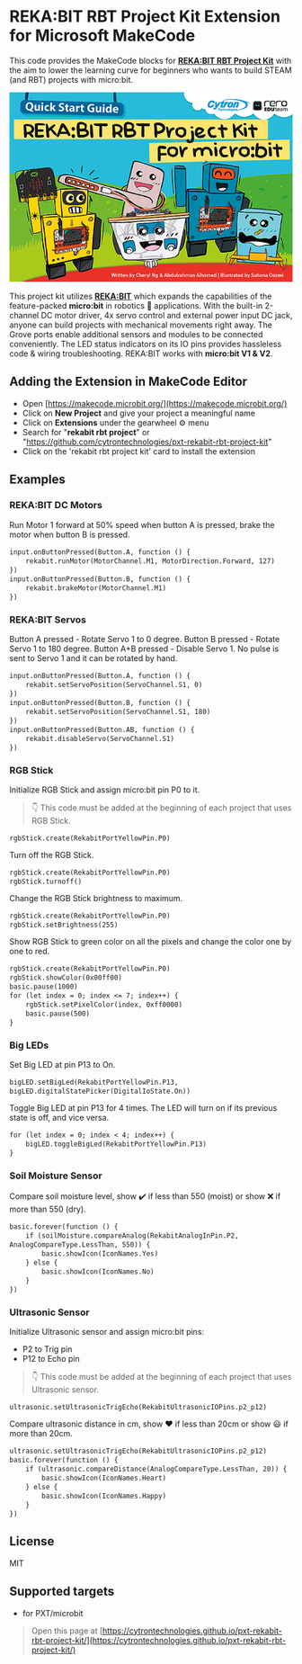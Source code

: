 # REKA:BIT RBT Project Kit Extension for Microsoft MakeCode

This code provides the MakeCode blocks for [**REKA:BIT RBT Project Kit**](https://www.cytron.io/p-reka-bit-rbt-project-kit) with the aim to lower the learning curve for beginners who wants to build STEAM (and RBT) projects with micro:bit.

![REKA:BIT RBT Project Kit](https://github.com/CytronTechnologies/pxt-rekabit-rbt-project-kit/blob/master/image.png)

This project kit utilizes [**REKA:BIT**](https://www.cytron.io/p-rekabit-simplifying-robotics-w-microbit) which expands the capabilities of the feature-packed **micro:bit** in robotics :robot: applications. With the built-in 2-channel DC motor driver, 4x servo control and external power input DC jack, anyone can build projects with mechanical movements right away. The Grove ports enable additional sensors and modules to be connected conveniently. The LED status indicators on its IO pins provides hassleless code & wiring troubleshooting. REKA:BIT works with **micro:bit V1 & V2**.


## Adding the Extension in MakeCode Editor
* Open [https://makecode.microbit.org/](https://makecode.microbit.org/)
* Click on **New Project** and give your project a meaningful name
* Click on **Extensions** under the gearwheel :gear: menu
* Search for "**rekabit rbt project**" or "https://github.com/cytrontechnologies/pxt-rekabit-rbt-project-kit"
* Click on the 'rekabit rbt project kit' card to install the extension


## Examples
### REKA:BIT DC Motors

Run Motor 1 forward at 50% speed when button A is pressed, brake the motor when button B is pressed.

```blocks
input.onButtonPressed(Button.A, function () {
    rekabit.runMotor(MotorChannel.M1, MotorDirection.Forward, 127)
})
input.onButtonPressed(Button.B, function () {
    rekabit.brakeMotor(MotorChannel.M1)
})
```

### REKA:BIT Servos

Button A pressed - Rotate Servo 1 to 0 degree.
Button B pressed - Rotate Servo 1 to 180 degree.
Button A+B pressed - Disable Servo 1. No pulse is sent to Servo 1 and it can be rotated by hand.

```blocks
input.onButtonPressed(Button.A, function () {
    rekabit.setServoPosition(ServoChannel.S1, 0)
})
input.onButtonPressed(Button.B, function () {
    rekabit.setServoPosition(ServoChannel.S1, 180)
})
input.onButtonPressed(Button.AB, function () {
    rekabit.disableServo(ServoChannel.S1)
})
```

### RGB Stick

Initialize RGB Stick and assign micro:bit pin P0 to it.
> :point_down: This code must be added at the beginning of each project that uses RGB Stick.

```blocks
rgbStick.create(RekabitPortYellowPin.P0)
```

Turn off the RGB Stick.

```blocks
rgbStick.create(RekabitPortYellowPin.P0)
rgbStick.turnoff()
```

Change the RGB Stick brightness to maximum.

```blocks
rgbStick.create(RekabitPortYellowPin.P0)
rgbStick.setBrightness(255)
```

Show RGB Stick to green color on all the pixels and change the color one by one to red.

```blocks
rgbStick.create(RekabitPortYellowPin.P0)
rgbStick.showColor(0x00ff00)
basic.pause(1000)
for (let index = 0; index <= 7; index++) {
    rgbStick.setPixelColor(index, 0xff0000)
    basic.pause(500)
}
```

### Big LEDs

Set Big LED at pin P13 to On. 

```blocks
bigLED.setBigLed(RekabitPortYellowPin.P13, bigLED.digitalStatePicker(DigitalIoState.On))
```

Toggle Big LED at pin P13 for 4 times. The LED will turn on if its previous state is off, and vice versa.

```blocks
for (let index = 0; index < 4; index++) {
    bigLED.toggleBigLed(RekabitPortYellowPin.P13)
}
```

### Soil Moisture Sensor

Compare soil moisture level, show :heavy_check_mark: if less than 550 (moist) or show :x: if more than 550 (dry).

```blocks
basic.forever(function () {
    if (soilMoisture.compareAnalog(RekabitAnalogInPin.P2, AnalogCompareType.LessThan, 550)) {
        basic.showIcon(IconNames.Yes)
    } else {
        basic.showIcon(IconNames.No)
    }
})
```

### Ultrasonic Sensor

Initialize Ultrasonic sensor and assign micro:bit pins: 
- P2 to Trig pin
- P12 to Echo pin
> :point_down: This code must be added at the beginning of each project that uses Ultrasonic sensor.

```blocks
ultrasonic.setUltrasonicTrigEcho(RekabitUltrasonicIOPins.p2_p12)
```

Compare ultrasonic distance in cm, show :heart: if less than 20cm or show :smiley: if more than 20cm.

```blocks
ultrasonic.setUltrasonicTrigEcho(RekabitUltrasonicIOPins.p2_p12)
basic.forever(function () {
    if (ultrasonic.compareDistance(AnalogCompareType.LessThan, 20)) {
        basic.showIcon(IconNames.Heart)
    } else {
        basic.showIcon(IconNames.Happy)
    }
})
```


## License
MIT

## Supported targets  
* for PXT/microbit

> Open this page at [https://cytrontechnologies.github.io/pxt-rekabit-rbt-project-kit/](https://cytrontechnologies.github.io/pxt-rekabit-rbt-project-kit/)

<script src="https://makecode.com/gh-pages-embed.js"></script><script>makeCodeRender("{{ site.makecode.home_url }}", "{{ site.github.owner_name }}/{{ site.github.repository_name }}");</script>
